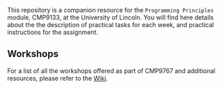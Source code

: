 This repository is a companion resource for the `Programming Principles` module, CMP9133, at the University of Lincoln. You will find here details about the the description of practical tasks for each week, and practical instructions for the assignment.

## Workshops
For a list of all the workshops offered as part of CMP9767 and additional resources, please refer to the [Wiki](https://github.com/UoL-SoCS/CMP9133/wiki).
